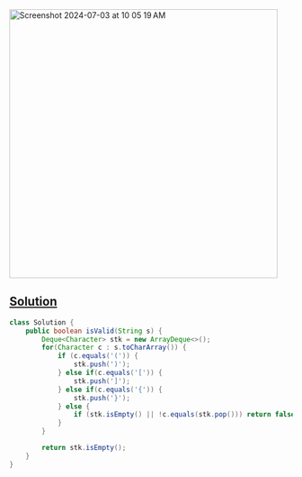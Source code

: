 <img width="477" alt="Screenshot 2024-07-03 at 10 05 19 AM" src="https://github.com/kkkkevx/DSA2/assets/108632304/aed474c1-3e6e-4928-bd0f-f97de72b0931">

## [Solution](https://leetcode.cn/problems/valid-parentheses/description/)

```java
class Solution {
    public boolean isValid(String s) {
        Deque<Character> stk = new ArrayDeque<>();
        for(Character c : s.toCharArray()) {
            if (c.equals('(')) {
                stk.push(')');
            } else if(c.equals('[')) {
                stk.push(']');
            } else if(c.equals('{')) {
                stk.push('}');
            } else {
                if (stk.isEmpty() || !c.equals(stk.pop())) return false;
            }
        }

        return stk.isEmpty();
    }
}
```
